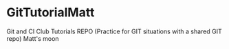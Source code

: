 # GitTutorialMatt
Git and CI Club Tutorials REPO (Practice for GIT situations with a shared GIT repo)
Matt's moon

